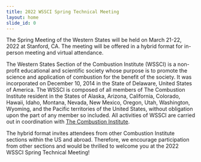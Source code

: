 ```yaml
---
title: 2022 WSSCI Spring Technical Meeting
layout: home
slide_id: 0
---
```


<p class="lead">
The Spring Meeting of the Western States will be held on March 21-22, 2022 at Stanford, CA. The meeting will be offered in a hybrid format for in-person meeting and virtual attendance.
</p>

The Western States Section of the Combustion Institute (WSSCI) is a non-profit educational and scientific society whose purpose is to promote the science and application of combustion for the benefit of the society. It was incorporated on December 10, 2014 in the State of Delaware, United States of America. The WSSCI is composed of all members of The Combustion Institute resident in the States of Alaska, Arizona, California, Colorado, Hawaii, Idaho, Montana, Nevada, New Mexico, Oregon, Utah, Washington, Wyoming, and the Pacific territories of the United States, without obligation upon the part of any member so included. All activities of WSSCI are carried out in coordination with [The Combustion Institute](https://www.combustioninstitute.org/).

The hybrid format invites attendees from other Combustion Institute sections within the US and abroad. Therefore, we encourage participation from other sections and would be thrilled to welcome you at the 2022 WSSCI Spring Technical Meeting!
